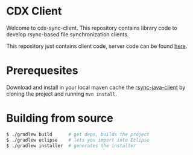 CDX Client
============

Welcome to cdx-sync-client. This repository contains library code to develop rsync-based file synchronization clients.

This repository just contains client code, server code can be found [here](https://github.com/instedd/cdx-sync-server).

# Prerequesites

Download and install in your local maven cache the [rsync-java-client](https://github.com/instedd/rsync_java_client) by cloning the project and running `mvn install`.

# Building from source

```bash
$ ./gradlew build      # get deps, builds the project
$ ./gradlew eclipse    # lets you import into Eclipse
$ ./gradlew installer  # generates the installer
```

